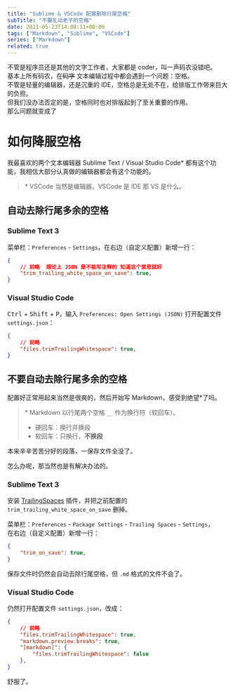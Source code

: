 ```yaml
---
title: "Sublime & VSCode 配置删除行尾空格"
subTitle: "不要乱动老子的空格"
date: 2021-05-23T14:08:11+08:00
tags: ["Markdown", "Sublime", "VSCode"]
series: ["Markdown"]
related: true
---
```


不管是程序员还是其他的文字工作者，大家都是 coder，叫一声码农没错吧。  
基本上所有码农，在~~码字~~ 文本编辑过程中都会遇到一个问题：空格。  
不管是轻量的编辑器，还是沉重的 IDE，空格总是无处不在，给排版工作带来巨大的负担。  
但我们没办法否定的是，空格同时也对排版起到了至关重要的作用。  
那么问题就变成了  

<h1>如何降服空格</h1>

我最喜欢的两个文本编辑器 Sublime Text / Visual Studio Code\* 都有这个功能，我相信大部分认真做的编辑器都会有这个功能的。  

> \* VSCode 当然是编辑器，VSCode 是 IDE 那 VS 是什么。  

## 自动去除行尾多余的空格
### Sublime Text 3
菜单栏：`Preferences` - `Settings`，在右边（自定义配置）新增一行：  
```json
{
    // 前略  理论上 JSON 是不能写注释的 知道这个意思就好
    "trim_trailing_white_space_on_save": true,
}
```

### Visual Studio Code
<kbd>Ctrl</kbd> + <kbd>Shift</kbd> + <kbd>P</kbd>，输入 `Preferences: Open Settings (JSON)` 打开配置文件 `settings.json`：  
```json
{
    // 前略
    "files.trimTrailingWhitespace": true,
}
```

## 不要自动去除行尾多余的空格
配置好正常用起来当然是很爽的，然后开始写 Markdown，感受到绝望\*了吗。  

> \* Markdown 以行尾两个空格 `__` 作为换行符（软回车）。  
> * 硬回车：换行并换段  
> * 软回车：只换行，**不换段**  

本来辛辛苦苦分好的段落，一保存文件全没了。  

怎么办呢，那当然也是有解决办法的。  

### Sublime Text 3
安装 [TrailingSpaces](https://github.com/SublimeText/TrailingSpaces) 插件，并把之前配置的 `trim_trailing_white_space_on_save` 删掉。  

菜单栏：`Preferences` - `Package Settings` - `Trailing Spaces` - `Settings`，  
在右边（自定义配置）新增一行：  
```json
{
    "trim_on_save": true,
}
```

保存文件时仍然会自动去除行尾空格，但 `.md` 格式的文件不会了。  

### Visual Studio Code
仍然打开配置文件 `settings.json`，改成：  
```json
{
    // 前略
    "files.trimTrailingWhitespace": true,
    "markdown.preview.breaks": true,
    "[markdown]": {
        "files.trimTrailingWhitespace": false
    },
}
```

舒服了。  
